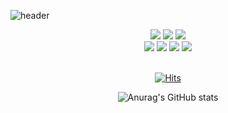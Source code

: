 ![header](https://capsule-render.vercel.app/api?type=slice&reversal=true&color=867AE9&height=250&section=header&text=STUDY%20HARD&fontSize=90&fontColor=FFF5AB&animation=twinkling)

<!--
1) type=waving
2) color=867AE9
3) height=250
4) section=header
5) text=STUDY%20HARD
6) fontSize=90
7) fontColor=FFF5AB
8) animation=twinkling

URL: https://github.com/kyechan99/capsule-render#demo
-->

<div align="center">
  <!-- 스킬 아이콘 -->
  <img src="https://img.shields.io/badge/HTML5-E34F26?style=flat-square&logo=HTML5&logoColor=white"/>
  <img src="https://img.shields.io/badge/CSS3-1572B6?style=flat-square&logo=CSS3&logoColor=white"/>
  <img src="https://img.shields.io/badge/JavaScript-F7DF1E?style=flat-square&logo=JavaScript&logoColor=white"/> <br>
  <img src="https://img.shields.io/badge/TypeScript-3178C6?style=flat-square&logo=TypeScript&logoColor=white"/>
  <img src="https://img.shields.io/badge/React-61DAFB?style=flat-square&logo=React&logoColor=white"/>
  <img src="https://img.shields.io/badge/Redux-764ABC?style=flat-square&logo=Redux&logoColor=white"/>
  <img src="https://img.shields.io/badge/PostCSS-DD3A0A?style=flat-square&logo=PostCSS&logoColor=white"/> <br><br>

[![Hits](https://hits.seeyoufarm.com/api/count/incr/badge.svg?url=https%3A%2F%2Fgithub.com%2FHelen1012&count_bg=%23F81CA1&title_bg=%23444444&icon=&icon_color=%23E7E7E7&title=hits&edge_flat=false)](https://hits.seeyoufarm.com)



![Anurag's GitHub stats](https://github-readme-stats.vercel.app/api?username=hotbreakb&show_icons=true&theme=dark)

<!--
URL: https://github.com/anuraghazra/github-readme-stats
-->

</div>



<!--
**Helen1012/Helen1012** is a ✨ _special_ ✨ repository because its `README.md` (this file) appears on your GitHub profile.

Here are some ideas to get you started:

- 🔭 I’m currently working on ...
- 🌱 I’m currently learning ...
- 👯 I’m looking to collaborate on ...
- 🤔 I’m looking for help with ...
- 💬 Ask me about ...
- 📫 How to reach me: ...
- 😄 Pronouns: ...
- ⚡ Fun fact: ...
-->
